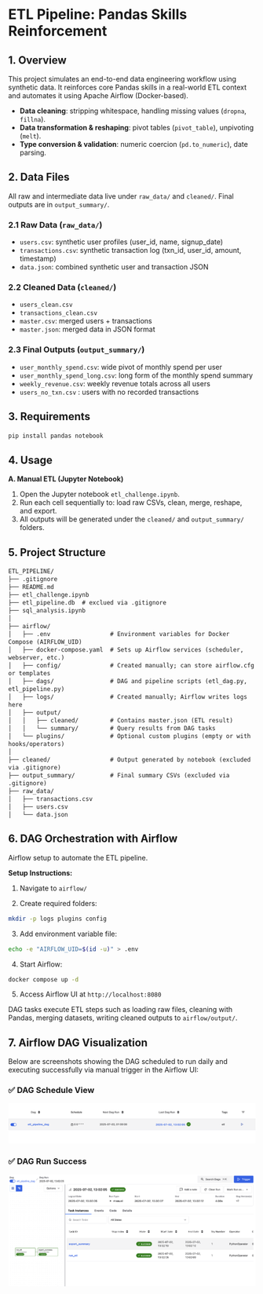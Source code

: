 # ETL Pipeline: Pandas Skills Reinforcement

## 1. Overview
This project simulates an end-to-end data engineering workflow using synthetic data. It reinforces core Pandas skills in a real-world ETL context and automates it using Apache Airflow (Docker-based).

* **Data cleaning**: stripping whitespace, handling missing values (`dropna`, `fillna`).
* **Data transformation & reshaping**: pivot tables (`pivot_table`), unpivoting (`melt`).
* **Type conversion & validation**: numeric coercion (`pd.to_numeric`), date parsing.

## 2. Data Files

All raw and intermediate data live under `raw_data/` and `cleaned/`. Final outputs are in `output_summary/`.

### 2.1 Raw Data (`raw_data/`)

* `users.csv`: synthetic user profiles (user\_id, name, signup\_date)
* `transactions.csv`: synthetic transaction log (txn\_id, user\_id, amount, timestamp)
* `data.json`: combined synthetic user and transaction JSON

### 2.2 Cleaned Data (`cleaned/`)

* `users_clean.csv`
* `transactions_clean.csv`
* `master.csv`: merged users + transactions
* `master.json`: merged data in JSON format

### 2.3 Final Outputs (`output_summary/`)

* `user_monthly_spend.csv`: wide pivot of monthly spend per user
* `user_monthly_spend_long.csv`: long form of the monthly spend summary
* `weekly_revenue.csv`: weekly revenue totals across all users
* `users_no_txn.csv` : users with no recorded transactions

## 3. Requirements

```bash
pip install pandas notebook
```

## 4. Usage 
**A. Manual ETL (Jupyter Notebook)**
1. Open the Jupyter notebook `etl_challenge.ipynb`.
2. Run each cell sequentially to: load raw CSVs, clean, merge, reshape, and export.
3. All outputs will be generated under the `cleaned/` and `output_summary/` folders.

## 5. Project Structure

```
ETL_PIPELINE/
├── .gitignore
├── README.md
├── etl_challenge.ipynb
├── etl_pipeline.db  # exclued via .gitignore
├── sql_analysis.ipynb
│
├── airflow/
│   ├── .env                 # Environment variables for Docker Compose (AIRFLOW_UID)
│   ├── docker-compose.yaml  # Sets up Airflow services (scheduler, webserver, etc.)
│   ├── config/              # Created manually; can store airflow.cfg or templates
│   ├── dags/                # DAG and pipeline scripts (etl_dag.py, etl_pipeline.py)
│   ├── logs/                # Created manually; Airflow writes logs here
│   ├── output/ 
│   │   ├── cleaned/         # Contains master.json (ETL result)
│   │   └── summary/         # Query results from DAG tasks
│   └── plugins/             # Optional custom plugins (empty or with hooks/operators)
│
├── cleaned/                 # Output generated by notebook (excluded via .gitignore)
├── output_summary/          # Final summary CSVs (excluded via .gitignore)
├── raw_data/
│   ├── transactions.csv
│   ├── users.csv
│   └── data.json
```

## 6. DAG Orchestration with Airflow

Airflow setup to automate the ETL pipeline.

**Setup Instructions:**

1. Navigate to `airflow/`

2. Create required folders:

```bash
mkdir -p logs plugins config 
```

3. Add environment variable file:

```bash
echo -e "AIRFLOW_UID=$(id -u)" > .env
```

4. Start Airflow:

```bash
docker compose up -d
```

5. Access Airflow UI at `http://localhost:8080`

DAG tasks execute ETL steps such as loading raw files, cleaning with Pandas, merging datasets, writing cleaned outputs to `airflow/output/`.

## 7. Airflow DAG Visualization

Below are screenshots showing the DAG scheduled to run daily and executing successfully via manual trigger in the Airflow UI:

### ✅ DAG Schedule View
![Airflow DAG Schedule](./airflow/etl_pipeline_schedule.png)

### ✅ DAG Run Success
![Airflow DAG Run](./airflow/etl_dag_run.png)

